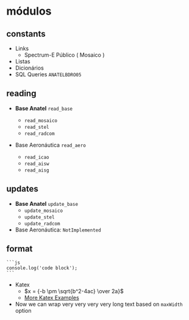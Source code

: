 # módulos

## constants

- Links
    - Spectrum-E Público ( Mosaico )
- Listas
- Dicionários
- SQL Queries `ANATELBDRO05`

## reading

- **Base Anatel** 
  `read_base`
    - `read_mosaico`
    - `read_stel`
    - `read_radcom`
    
- Base Aeronáutica
  `read_aero` 
    - `read_icao`
    - `read_aisw`
    - `read_aisg`

## updates
- **Base Anatel**
 `update_base`
    - `update_mosaico`
    - `update_stel`
    - `update_radcom`
- Base Aeronáutica: `NotImplemented`

## format
    ```js
    console.log('code block');
    ```
- Katex
  - $x = {-b \pm \sqrt{b^2-4ac} \over 2a}$
  - [More Katex Examples](#?d=gist:gera2ld/af76a4c245b302206b16aec503dbe07b:katex.md)
- Now we can wrap very very very very long text based on `maxWidth` option